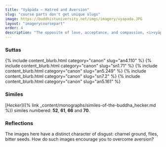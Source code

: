 ```yaml
---
title: "Vyāpāda — Hatred and Aversion"
slug: "course parts don't get unique slugs"
image: https://buddhistuniversity.net/imgs/imagery/vyapada.JPG
layout: "imagerycoursepart"
order: 4
description: "The opposite of love, acceptance, and compassion, <i>vyāpāda</i> hollows us out."
---
```


### Suttas
<p>
{% include content_blurb.html category="canon" slug="an4.110" %}
{% include content_blurb.html category="canon" slug="sn1.71" %}
{% include content_blurb.html category="canon" slug="an5.249" %}
{% include content_blurb.html category="canon" slug="sn7.2" %}
{% include content_blurb.html category="canon" slug="an5.161" %}
</p>

### Similes

[_Hecker_]({% link _content/monographs/similes-of-the-buddha_hecker.md %}) similes numbered: **52**, **61**, **66** and **70**.

### Reflections


The images here have a distinct character of disgust: charnel ground, flies, bitter seeds. How do such images encourage you to overcome aversion?

